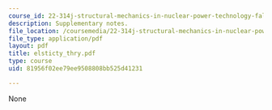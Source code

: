 ```yaml
---
course_id: 22-314j-structural-mechanics-in-nuclear-power-technology-fall-2006
description: Supplementary notes.
file_location: /coursemedia/22-314j-structural-mechanics-in-nuclear-power-technology-fall-2006/81956f02ee79ee9508808bb525d41231_elsticty_thry.pdf
file_type: application/pdf
layout: pdf
title: elsticty_thry.pdf
type: course
uid: 81956f02ee79ee9508808bb525d41231

---
```

None